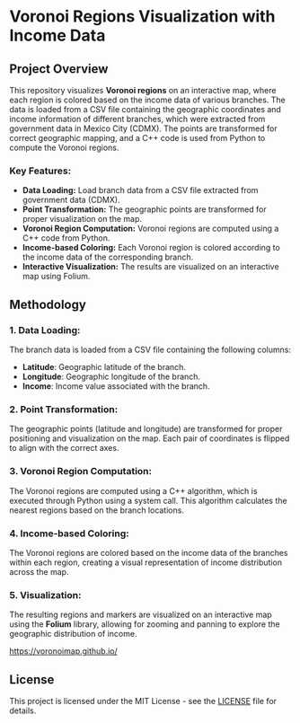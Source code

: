 # Voronoi Regions Visualization with Income Data

## Project Overview
This repository visualizes **Voronoi regions** on an interactive map, where each region is colored based on the income data of various branches. The data is loaded from a CSV file containing the geographic coordinates and income information of different branches, which were extracted from government data in Mexico City (CDMX). The points are transformed for correct geographic mapping, and a C++ code is used from Python to compute the Voronoi regions.

### Key Features:
- **Data Loading:** Load branch data from a CSV file extracted from government data (CDMX).
- **Point Transformation:** The geographic points are transformed for proper visualization on the map.
- **Voronoi Region Computation:** Voronoi regions are computed using a C++ code from Python.
- **Income-based Coloring:** Each Voronoi region is colored according to the income data of the corresponding branch.
- **Interactive Visualization:** The results are visualized on an interactive map using Folium.

## Methodology
### 1. Data Loading:
The branch data is loaded from a CSV file containing the following columns:
- **Latitude**: Geographic latitude of the branch.
- **Longitude**: Geographic longitude of the branch.
- **Income**: Income value associated with the branch.

### 2. Point Transformation:
The geographic points (latitude and longitude) are transformed for proper positioning and visualization on the map. Each pair of coordinates is flipped to align with the correct axes.

### 3. Voronoi Region Computation:
The Voronoi regions are computed using a C++ algorithm, which is executed through Python using a system call. This algorithm calculates the nearest regions based on the branch locations.

### 4. Income-based Coloring:
The Voronoi regions are colored based on the income data of the branches within each region, creating a visual representation of income distribution across the map.

### 5. Visualization:
The resulting regions and markers are visualized on an interactive map using the **Folium** library, allowing for zooming and panning to explore the geographic distribution of income.

https://voronoimap.github.io/

## License
This project is licensed under the MIT License - see the [LICENSE](LICENSE) file for details.
